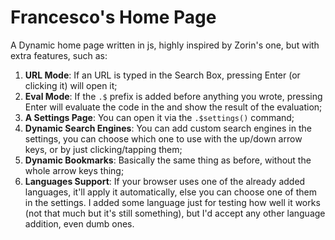 # Francesco's Home Page
A Dynamic home page written in js, highly inspired by Zorin's one, but with extra features, such as:
1) **URL Mode**: If an URL is typed in the Search Box, pressing Enter (or clicking it) will open it;
2) **Eval Mode**: If the ``.$`` prefix is added before anything you wrote, pressing Enter will evaluate the code in the and show the result of the evaluation;
3) **A Settings Page**: You can open it via the ``.$settings()`` command;
4) **Dynamic Search Engines**: You can add custom search engines in the settings, you can choose which one to use with the up/down arrow keys, or by just clicking/tapping them;
5) **Dynamic Bookmarks**: Basically the same thing as before, without the whole arrow keys thing;
6) **Languages Support**: If your browser uses one of the already added languages, it'll apply it automatically, else you can choose one of them in the settings. I added some language just for testing how well it works (not that much but it's still something), but I'd accept any other language addition, even dumb ones.
